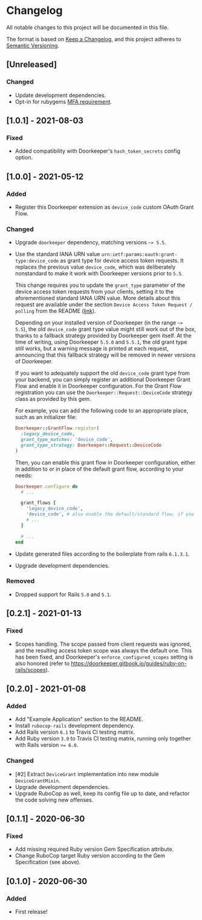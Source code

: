 # Changelog
All notable changes to this project will be documented in this file.

The format is based on [Keep a Changelog](https://keepachangelog.com/en/1.0.0/),
and this project adheres to [Semantic Versioning](https://semver.org/spec/v2.0.0.html).

## [Unreleased]
### Changed
- Update development dependencies.
- Opt-in for rubygems [MFA requirement](https://guides.rubygems.org/mfa-requirement-opt-in/).

## [1.0.1] - 2021-08-03
### Fixed
- Added compatibility with Doorkeeper's `hash_token_secrets` config option.

## [1.0.0] - 2021-05-12
### Added
- Register this Doorkeeper extension as `device_code` custom OAuth Grant Flow.

### Changed
- Upgrade `doorkeeper` dependency, matching versions `~> 5.5`.
- Use the standard IANA URN value `urn:ietf:params:oauth:grant-type:device_code`
  as grant type for device access token requests. It replaces the previous
  value `device_code`, which was deliberately nonstandard to make it work with
  Doorkeeper versions prior to `5.5`.

  This change requires you to update the `grant_type` parameter of the device
  access token requests from your clients, setting it to the aforementioned
  standard IANA URN value.
  More details about this request are available under the section
  `Device Access Token Request / polling` from the README
  ([link](https://github.com/exop-group/doorkeeper-device_authorization_grant#device-access-token-request--polling)).

  Depending on your installed version of Doorkeeper (in the range `~> 5.5`),
  the old `device_code` grant type value might still work out of the box,
  thanks to a fallback strategy provided by Doorkeeper gem itself.
  At the time of writing, using Doorkeeper `5.5.0` and `5.5.1`, the old grant
  type still works, but a warning message is printed at each request,
  announcing that this fallback strategy will be removed in newer
  versions of Doorkeeper.

  If you want to adequately support the old `device_code` grant type from
  your backend, you can simply register an additional Doorkeeper Grant Flow
  and enable it in Doorkeeper configuration. For the Grant Flow registration
  you can use the `Doorkeeper::Request::DeviceCode` strategy class as provided
  by this gem.

  For example, you can add the following code to an appropriate place, such
  as an initializer file:
  ```ruby
  Doorkeeper::GrantFlow.register(
    :legacy_device_code,
    grant_type_matches: 'device_code',
    grant_type_strategy: Doorkeeper::Request::DeviceCode
  )
  ```
  Then, you can enable this grant flow in Doorkeeper configuration, either
  in addition to or in place of the default grant flow, according to your needs:
  ```ruby
  Doorkeeper.configure do
    # ...

    grant_flows [
      'legacy_device_code',
      'device_code', # also enable the default/standard flow, if you want
      # ...
    ]

    # ...
  end
  ```
- Update generated files according to the boilerplate from rails `6.1.3.1`.
- Upgrade development dependencies.

### Removed
- Dropped support for Rails `5.0` and `5.1`. 

## [0.2.1] - 2021-01-13
### Fixed
- Scopes handling. The scope passed from client requests was ignored, and the
  resulting access token scope was always the default one. This has been fixed,
  and Doorkeeper's `enforce_configured_scopes` setting is also honored
  (refer to https://doorkeeper.gitbook.io/guides/ruby-on-rails/scopes).

## [0.2.0] - 2021-01-08
### Added
- Add "Example Application" section to the README.
- Install `rubocop-rails` development dependency.
- Add Rails version `6.1` to Travis CI testing matrix.
- Add Ruby version `3.0` to Travis CI testing matrix, running only together
  with Rails version `>= 6.0`.

### Changed
- [#2] Extract `DeviceGrant` implementation into new module `DeviceGrantMixin`.
- Upgrade development dependencies.
- Upgrade RuboCop as well, keep its config file up to date, and refactor the
  code solving new offenses.

## [0.1.1] - 2020-06-30
### Fixed
- Add missing required Ruby version Gem Specification attribute.
- Change RuboCop target Ruby version according to the Gem Specification (see above).

## [0.1.0] - 2020-06-30
### Added
- First release!
